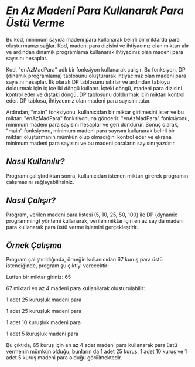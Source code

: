 # **_En Az Madeni Para Kullanarak Para Üstü Verme_**

Bu kod, minimum sayıda madeni para kullanarak belirli bir miktarda para oluşturmanızı sağlar. Kod, madeni para dizisini ve ihtiyacınız olan miktarı alır ve ardından dinamik programlama kullanarak ihtiyacınız olan madeni para sayısını hesaplar.

Kod, "enAzMadPara" adlı bir fonksiyon kullanarak çalışır. Bu fonksiyon, DP (dinamik programlama) tablosunu oluşturarak ihtiyacımız olan madeni para sayısını hesaplar. İlk olarak DP tablosunu sıfırlar ve ardından tabloyu doldurmak için iç içe iki döngü kullanır. İçteki döngü, madeni para dizisini kontrol eder ve dıştaki döngü, DP tablosunu doldurmak için miktarı kontrol eder. DP tablosu, ihtiyacımız olan madeni para sayısını tutar.

Ardından, "main" fonksiyonu, kullanıcıdan bir miktar girilmesini ister ve bu miktarı "enAzMadPara" fonksiyonuna gönderir. "enAzMadPara" fonksiyonu, minimum madeni para sayısını hesaplar ve geri döndürür. Sonuç olarak, "main" fonksiyonu, minimum madeni para sayısını kullanarak belirli bir miktarı oluşturmanın mümkün olup olmadığını kontrol eder ve ekrana minimum madeni para sayısını ve bu madeni paraların sayısını yazdırır.
## **_Nasıl Kullanılır?_**

Programı çalıştırdıktan sonra, kullanıcıdan istenen miktarı girerek programın çalışmasını sağlayabilirsiniz.

## **_Nasıl Çalışır?_**

Program, verilen madeni para listesi (5, 10, 25, 50, 100) ile DP (dynamic programming) yöntemi kullanarak, verilen miktar için en az sayıda madeni para kullanarak para üstü verme işlemini gerçekleştirir.

## **_Örnek Çalışma_**

Program çalıştırıldığında, örneğin kullanıcıdan 67 kuruş para üstü istendiğinde, program şu çıktıyı verecektir:

Lutfen bir miktar giriniz: 65

67 miktari en az 4 madeni para kullanilarak olusturulabilir:

1 adet 25 kuruşluk madeni para

1 adet 25 kuruşluk madeni para

1 adet 10 kuruşluk madeni para

1 adet 5 kuruşluk madeni para

Bu çıktıda, 65 kuruş için en az 4 adet madeni para kullanarak para üstü vermenin mümkün olduğu, bunların da 1 adet 25 kuruş, 1 adet 10 kuruş ve 1 adet 5 kuruş madeni para olduğu görülmektedir.
